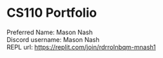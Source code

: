 # CS110 Portfolio
Preferred Name: Mason Nash  
Discord username: Mason Nash  
REPL url: https://replit.com/join/rdrrolnbqm-mnash1
